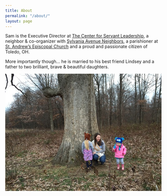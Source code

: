 ```yaml
---
title: About
permalink: "/about/"
layout: page
---
```


Sam is the Executive Director at [The Center for Servant Leadership](http://servantleader.org/), a neighbor & co-organizer with [Sylvania Avenue Neighbors](http://saneighbors.org/), a parishioner at [St. Andrew’s Episcopal Church](http://www.standrewsepiscopal.net/) and a proud and passionate citizen of Toledo, OH. 

More importantly though… he is married to his best friend Lindsey and a father to two brilliant, brave & beautiful daughters.

![My Girls](/img/family.jpg)